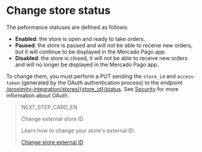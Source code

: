 # Change store status

The peformance statuses are defined as follows:

* **Enabled**: the store is open and ready to take orders.
* **Paused**: the store is paused and will not be able to receive new orders, but it will continue to be displayed in the Mercado Pago app.
* **Disabled**: the store is closed, it will not be able to receive new orders and will no longer be displayed in the Mercado Pago app.

To change them, you must perform a PUT sending the `store_id` and `access-token` (generated by the OAuth authentication process) to the endpoint [/proximity-integration/stores/{store_id}/status](https://www.mercadopago[FAKER][URL][DOMAIN]/developers/en/reference/mp_delivery/_proximity-integration_users_seller_id_stores/get). See [Security](https://www.mercadopago[FAKER][URL][DOMAIN]/developers/en/guides/security/oauth/introduction) for more information about OAuth.

> NEXT_STEP_CARD_EN
>
> Change external store ID
>
> Learn how to change your store's external ID.
>
> [Change store external ID](https://www.mercadopago[FAKER][URL][DOMAIN]/developers/en/guides/mp-delivery/change-store-external-id)